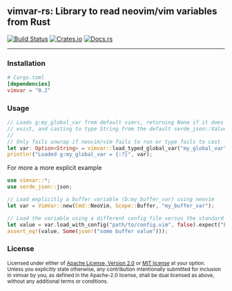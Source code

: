 ## vimvar-rs: Library to read neovim/vim variables from Rust

[![Build Status][build_img]][build_lnk]
[![Crates.io][crates_img]][crates_lnk]
[![Docs.rs][doc_img]][doc_lnk]

[build_img]: https://github.com/chipsenkbeil/vimvar-rs/workflows/CI/badge.svg
[build_lnk]: https://github.com/chipsenkbeil/vimvar-rs/actions
[crates_img]: https://img.shields.io/crates/v/vimvar.svg
[crates_lnk]: https://crates.io/crates/vimvar
[doc_img]: https://docs.rs/vimvar/badge.svg
[doc_lnk]: https://docs.rs/vimvar

---

### Installation

```toml
# Cargo.toml
[dependencies]
vimvar = "0.2"
```

### Usage

```rust
// Loads g:my_global_var from default vimrc, returning None if it does not
// exist, and casting to type String from the default serde_json::Value
//
// Only fails unwrap if neovim/vim fails to run or type fails to cast
let var: Option<String> = vimvar::load_typed_global_var("my_global_var").unwrap();
println!("Loaded g:my_global_var = {:?}", var);
```

For more a more explicit example

```rust
use vimvar::*;
use serde_json::json;

// Load explicitly a buffer variable (b:my_buffer_var) using neovim
let var = VimVar::new(Cmd::NeoVim, Scope::Buffer, "my_buffer_var");

// Load the variable using a different config file versus the standard one
let value = var.load_with_config("path/to/config.vim", false).expect("Failed to load variable");
assert_eq!(value, Some(json!("some buffer value")));
```

### License

<sup>
Licensed under either of <a href="LICENSE-APACHE">Apache License, Version
2.0</a> or <a href="LICENSE-MIT">MIT license</a> at your option.
</sup>

<br>

<sub>
Unless you explicitly state otherwise, any contribution intentionally submitted
for inclusion in vimvar by you, as defined in the Apache-2.0 license, shall be
dual licensed as above, without any additional terms or conditions.
</sub>
